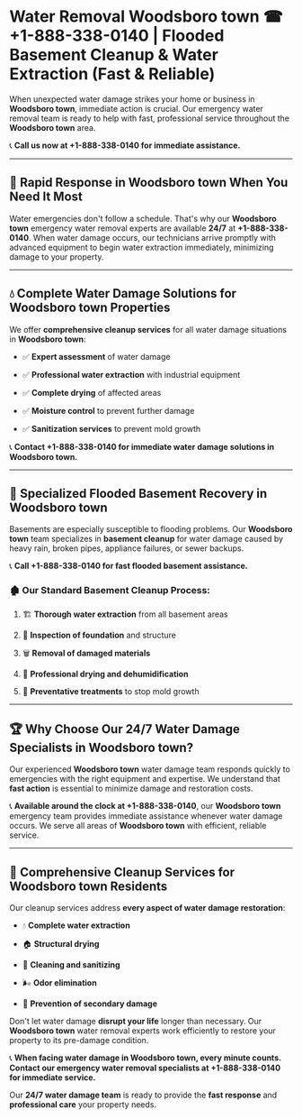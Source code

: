 # Water Removal Woodsboro town ☎ +1-888-338-0140 | Flooded Basement Cleanup & Water Extraction (Fast & Reliable)

When unexpected water damage strikes your home or business in **Woodsboro town**, immediate action is crucial. Our emergency water removal team is ready to help with fast, professional service throughout the **Woodsboro town** area. 

📞 **Call us now at +1-888-338-0140 for immediate assistance.**
---
## 🚀 Rapid Response in Woodsboro town When You Need It Most
Water emergencies don't follow a schedule. That's why our **Woodsboro town** emergency water removal experts are available **24/7** at **+1-888-338-0140**. When water damage occurs, our technicians arrive promptly with advanced equipment to begin water extraction immediately, minimizing damage to your property.
---
## 💧 Complete Water Damage Solutions for Woodsboro town Properties
We offer **comprehensive cleanup services** for all water damage situations in **Woodsboro town**:
- ✅ **Expert assessment** of water damage  
- ✅ **Professional water extraction** with industrial equipment  
- ✅ **Complete drying** of affected areas  
- ✅ **Moisture control** to prevent further damage  
- ✅ **Sanitization services** to prevent mold growth  
📞 **Contact +1-888-338-0140 for immediate water damage solutions in Woodsboro town.**
---
## 🌊 Specialized Flooded Basement Recovery in Woodsboro town
Basements are especially susceptible to flooding problems. Our **Woodsboro town** team specializes in **basement cleanup** for water damage caused by heavy rain, broken pipes, appliance failures, or sewer backups. 
📞 **Call +1-888-338-0140 for fast flooded basement assistance.**
### 🏚️ Our Standard Basement Cleanup Process:
1. 🏗️ **Thorough water extraction** from all basement areas  
2. 🔎 **Inspection of foundation** and structure  
3. 🗑️ **Removal of damaged materials**  
4. 💨 **Professional drying and dehumidification**  
5. 🚫 **Preventative treatments** to stop mold growth  
---
## 🏆 Why Choose Our 24/7 Water Damage Specialists in Woodsboro town?
Our experienced **Woodsboro town** water damage team responds quickly to emergencies with the right equipment and expertise. We understand that **fast action** is essential to minimize damage and restoration costs.
📞 **Available around the clock at +1-888-338-0140**, our **Woodsboro town** emergency team provides immediate assistance whenever water damage occurs. We serve all areas of **Woodsboro town** with efficient, reliable service.
---
## 🧹 Comprehensive Cleanup Services for Woodsboro town Residents
Our cleanup services address **every aspect of water damage restoration**:
- 💧 **Complete water extraction**  
- 🏠 **Structural drying**  
- 🧼 **Cleaning and sanitizing**  
- 🌬️ **Odor elimination**  
- 🚫 **Prevention of secondary damage**  
Don't let water damage **disrupt your life** longer than necessary. Our **Woodsboro town** water removal experts work efficiently to restore your property to its pre-damage condition.
📞 **When facing water damage in Woodsboro town, every minute counts. Contact our emergency water removal specialists at +1-888-338-0140 for immediate service.**
Our **24/7 water damage team** is ready to provide the **fast response** and **professional care** your property needs.

